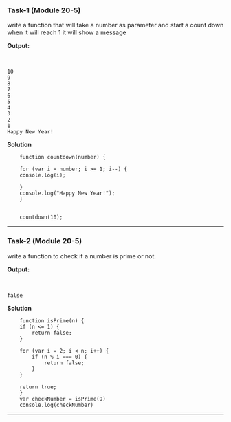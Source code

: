### Task-1 (Module 20-5)

write a function that will take a number as parameter and start a count down when it will reach 1 it will show a message

**Output:**

<br>

    10
    9
    8
    7
    6
    5
    4
    3
    2
    1
    Happy New Year!

**Solution**
<br>

        function countdown(number) {

        for (var i = number; i >= 1; i--) {
        console.log(i);

        }
        console.log("Happy New Year!");
        }


        countdown(10);

---

### Task-2 (Module 20-5)

write a function to check if a number is prime or not.

**Output:**

<br>

    false

**Solution**
<br>

        function isPrime(n) {
        if (n <= 1) {
            return false;
        }

        for (var i = 2; i < n; i++) {
            if (n % i === 0) {
                return false;
            }
        }

        return true;
        }
        var checkNumber = isPrime(9)
        console.log(checkNumber)

---
